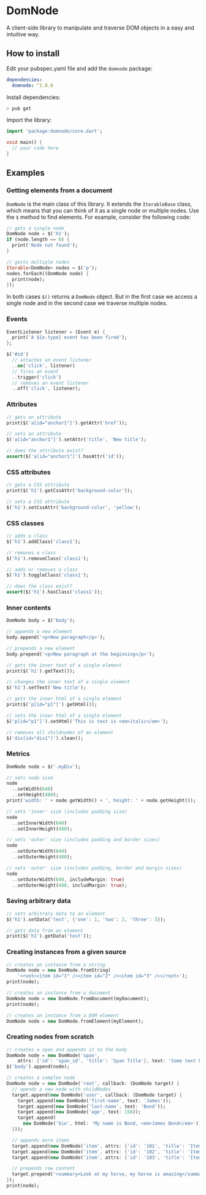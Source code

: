 # DomNode

A client-side library to manipulate and traverse DOM objects in a easy and
intuitive way.

## How to install

Edit your pubspec.yaml file and add the `domnode` package:
```yaml
dependencies:
  domnode: ^1.0.0
```

Install dependencies:
```bash
> pub get
```

Import the library:
```dart
import 'package:domnode/core.dart';

void main() {
  // your code here
}
```

## Examples

### Getting elements from a document

`DomNode` is the main class of this library. It extends the `IterableBase`
class, which means that you can think of it as a single node or multiple nodes.
Use the `$` method to find elements. For example, consider the following code:

```dart
// gets a single node
DomNode node = $('h1');
if (node.length == 0) {
  print('Node not found');
}

// gests multiple nodes
Iterable<DomNode> nodes = $('p');
nodes.forEach((DomNode node) {
  print(node);
});
```

In both cases `$()` returns a `DomNode` object. But in the first case we
access a single node and in the second case we traverse multiple nodes.

### Events

```dart
EventListener listener = (Event e) {
  print('A ${e.type} event has been fired');
};

$('#id')
  // attaches an event listener
  ..on('click', listener)
  // fires an event
  ..trigger('click')
  // removes an event listener
  ..off('click', listener);
```

### Attributes

```dart
// gets an attribute
print($('a[id="anchor1"]').getAttr('href'));

// sets an attribute
$('a[id="anchor1"]').setAttr('title', 'New title');

// does the attribute exist?
assert($('a[id="anchor1"]').hasAttr('id'));
```

### CSS attributes

```dart
// gets a CSS attribute
print($('h1').getCssAttr('background-color'));

// sets a CSS attribute
$('h1').setCssAttr('background-color', 'yellow');
```

### CSS classes

```dart
// adds a class
$('h1').addClass('class1');

// removes a class
$('h1').removeClass('class1');

// adds or removes a class
$('h1').toggleClass('class1');

// does the class exist?
assert($('h1').hasClass('class1'));
```

### Inner contents

```dart
DomNode body = $('body');

// appends a new element
body.append('<p>New paragraph</p>');

// prepends a new element
body.prepend('<p>New paragraph at the beginning</p>');

// gets the inner text of a single element
print($('h1').getText());

// changes the inner text of a single element
$('h1').setText('New title');

// gets the inner html of a single element
print($('p[id="p1"]').getHtml());

// sets the inner html of a single element
$('p[id="p1"]').setHtml('This is text is <em>italic</em>');

// removes all childnodes of an element
$('div[id="div1"]').clean();
```

### Metrics
```dart
DomNode node = $('.myDiv');

// sets node size
node
  ..setWidth(640)
  ..setHeight(480);
print('width: ' + node.getWidth() + ', height: ' + node.getHeight());

// sets 'inner' size (includes padding size)
node
  ..setInnerWidth(640)
  ..setInnerHeight(480);

// sets 'outer' size (includes padding and border sizes)
node
  ..setOuterWidth(640)
  ..setOuterHeight(480);

// sets 'outer' size (includes padding, border and margin sizes)
node
  ..setOuterWidth(640, includeMargin: true)
  ..setOuterHeight(480, includMargin: true);
```

### Saving arbitrary data

```dart
// sets arbitrary data to an element
$('h1').setData('test', {'one': 1, 'two': 2, 'three': 3});

// gets data from an element
print($('h1').getData('test'));
```

### Creating instances from a given source
```dart
// creates an instance from a string
DomNode node = new DomNode.fromString(
    '<root><item id="1" /><item id="2" /><item id="3" /></root>');
print(node);

// creates an instance from a document
DomNode node = new DomNode.fromDocument(myDocument);
print(node);

// creates an instance from a DOM element
DomNode node = new DomNode.fromElement(myElement);
```

### Creating nodes from scratch

```dart
// creates a span and appends it to the body
DomNode node = new DomNode('span',
    attrs: {'id': 'span_id', 'title': 'Span Title'}, text: 'Some text here');
$('body').append(node);

// creates a complex node
DomNode node = new DomNode('root', callback: (DomNode target) {
  // apends a new node with childNodes
  target.append(new DomNode('user', callback: (DomNode target) {
    target.append(new DomNode('first-name', text: 'James'));
    target.append(new DomNode('last-name', text: 'Bond'));
    target.append(new DomNode('age', text: 158));
    target.append(
      new DomNode('bio', html: 'My name is Bond, <em>James Bond</em>'));
  }));

  // appends more items
  target.append(new DomNode('item', attrs: {'id': '101', 'title': 'Item 1'}));
  target.append(new DomNode('item', attrs: {'id': '102', 'title': 'Item 2'}));
  target.append(new DomNode('item', attrs: {'id': '103', 'title': 'Item 3'}));

  // prepends raw content
  target.prepend('<summary>Look at my horse, my horse is amazing</summary>');
});
print(node);
```
